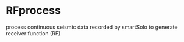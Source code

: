 # RFprocess
process continuous seismic data recorded by smartSolo to generate receiver function (RF)
